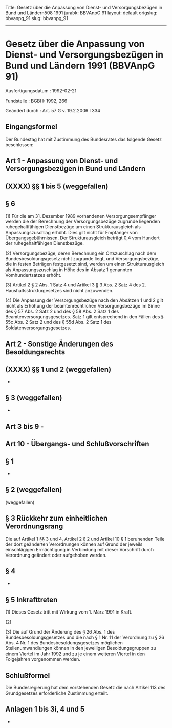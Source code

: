 Title: Gesetz über die Anpassung von Dienst- und Versorgungsbezügen in Bund und Ländern508
  1991
jurabk: BBVAnpG 91
layout: default
origslug: bbvanpg_91
slug: bbvanpg_91

---

# Gesetz über die Anpassung von Dienst- und Versorgungsbezügen in Bund und Ländern 1991 (BBVAnpG 91)

Ausfertigungsdatum
:   1992-02-21

Fundstelle
:   BGBl I: 1992, 266

Geändert durch
:   Art. 57 G v. 19.2.2006 I 334


## Eingangsformel

Der Bundestag hat mit Zustimmung des Bundesrates das folgende Gesetz
beschlossen:


## Art 1 - Anpassung von Dienst- und Versorgungsbezügen in Bund und Ländern



## (XXXX) §§ 1 bis 5 (weggefallen)


## § 6

(1) Für die am 31. Dezember 1989 vorhandenen Versorgungsempfänger
werden die der Berechnung der Versorgungsbezüge zugrunde liegenden
ruhegehaltfähigen Dienstbezüge um einen Strukturausgleich als
Anpassungszuschlag erhöht. Dies gilt nicht für Empfänger von
Übergangsgebührnissen. Der Strukturausgleich beträgt 0,4 vom Hundert
der ruhegehaltfähigen Dienstbezüge.

(2) Versorgungsbezüge, deren Berechnung ein Ortszuschlag nach dem
Bundesbesoldungsgesetz nicht zugrunde liegt, und Versorgungsbezüge,
die in festen Beträgen festgesetzt sind, werden um einen
Strukturausgleich als Anpassungszuschlag in Höhe des in Absatz 1
genannten Vomhundertsatzes erhöht.

(3) Artikel 2 § 2 Abs. 1 Satz 4 und Artikel 3 § 3 Abs. 2 Satz 4 des 2.
Haushaltsstrukturgesetzes sind nicht anzuwenden.

(4) Die Anpassung der Versorgungsbezüge nach den Absätzen 1 und 2 gilt
nicht als Erhöhung der beamtenrechtlichen Versorgungsbezüge im Sinne
des § 57 Abs. 2 Satz 2 und des § 58 Abs. 2 Satz 1 des
Beamtenversorgungsgesetzes. Satz 1 gilt entsprechend in den Fällen des
§ 55c Abs. 2 Satz 2 und des § 55d Abs. 2 Satz 1 des
Soldatenversorgungsgesetzes.


## Art 2 - Sonstige Änderungen des Besoldungsrechts



## (XXXX) §§ 1 und 2 (weggefallen)

-


## § 3 (weggefallen)

-


## Art 3 bis 9 -



## Art 10 - Übergangs- und Schlußvorschriften



## § 1

-


## § 2 (weggefallen)

(weggefallen)


## § 3 Rückkehr zum einheitlichen Verordnungsrang

Die auf Artikel 1 §§ 3 und 4, Artikel 2 § 2 und Artikel 10 § 1
beruhenden Teile der dort geänderten Verordnungen können auf Grund der
jeweils einschlägigen Ermächtigung in Verbindung mit dieser Vorschrift
durch Verordnung geändert oder aufgehoben werden.


## § 4

-


## § 5 Inkrafttreten

(1) Dieses Gesetz tritt mit Wirkung vom 1. März 1991 in Kraft.

(2)

(3) Die auf Grund der Änderung des § 26 Abs. 1 des
Bundesbesoldungsgesetzes und die nach § 1 Nr. 11 der Verordnung zu §
26 Abs. 4 Nr. 1 des Bundesbesoldungsgesetzes möglichen
Stellenumwandlungen können in den jeweiligen Besoldungsgruppen zu
einem Viertel im Jahr 1992 und zu je einem weiteren Viertel in den
Folgejahren vorgenommen werden.


## Schlußformel

Die Bundesregierung hat dem vorstehenden Gesetz die nach Artikel 113
des Grundgesetzes erforderliche Zustimmung erteilt.


## Anlagen 1 bis 3i, 4 und 5

-

